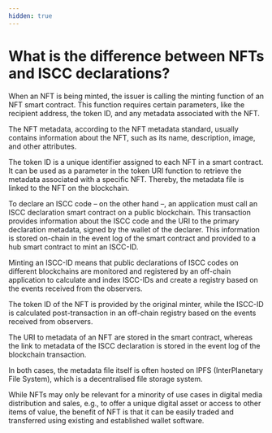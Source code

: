 ```yaml
---
hidden: true
---
```


# What is the difference between NFTs and ISCC declarations?

When an NFT is being minted, the issuer is calling the minting function of an NFT smart contract. This function requires certain parameters, like the recipient address, the token ID, and any metadata associated with the NFT.

The NFT metadata, according to the NFT metadata standard, usually contains information about the NFT, such as its name, description, image, and other attributes.

The token ID is a unique identifier assigned to each NFT in a smart contract. It can be used as a parameter in the token URI function to retrieve the metadata associated with a specific NFT. Thereby, the metadata file is linked to the NFT on the blockchain.

To declare an ISCC code – on the other hand –, an application must call an ISCC declaration smart contract on a public blockchain. This transaction provides information about the ISCC code and the URI to the primary declaration metadata, signed by the wallet of the declarer. This information is stored on-chain in the event log of the smart contract and provided to a hub smart contract to mint an ISCC-ID.

Minting an ISCC-ID means that public declarations of ISCC codes on different blockchains are monitored and registered by an off-chain application to calculate and index ISCC-IDs and create a registry based on the events received from the observers.

The token ID of the NFT is provided by the original minter, while the ISCC-ID is calculated post-transaction in an off-chain registry based on the events received from observers.

The URI to metadata of an NFT are stored in the smart contract, whereas the link to metadata of the ISCC declaration is stored in the event log of the blockchain transaction.

In both cases, the metadata file itself is often hosted on IPFS (InterPlanetary File System), which is a decentralised file storage system.

While NFTs may only be relevant for a minority of use cases in digital media distribution and sales, e.g., to offer a unique digital asset or access to other items of value, the benefit of NFT is that it can be easily traded and transferred using existing and established wallet software.
